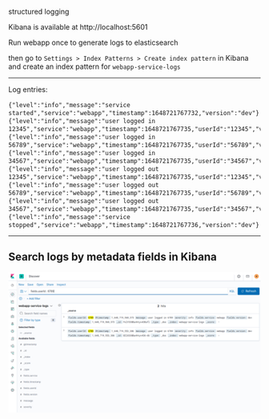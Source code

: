 structured logging

Kibana is available at http://localhost:5601

Run webapp once to generate logs to elasticsearch

then go to `Settings > Index Patterns > Create index pattern` in Kibana and create an index pattern for `webapp-service-logs`

---

Log entries:

```
{"level":"info","message":"service started","service":"webapp","timestamp":1648721767732,"version":"dev"}
{"level":"info","message":"user logged in 12345","service":"webapp","timestamp":1648721767735,"userId":"12345","version":"dev"}
{"level":"info","message":"user logged in 56789","service":"webapp","timestamp":1648721767735,"userId":"56789","version":"dev"}
{"level":"info","message":"user logged in 34567","service":"webapp","timestamp":1648721767735,"userId":"34567","version":"dev"}
{"level":"info","message":"user logged out 12345","service":"webapp","timestamp":1648721767735,"userId":"12345","version":"dev"}
{"level":"info","message":"user logged out 56789","service":"webapp","timestamp":1648721767735,"userId":"56789","version":"dev"}
{"level":"info","message":"user logged out 34567","service":"webapp","timestamp":1648721767735,"userId":"34567","version":"dev"}
{"level":"info","message":"service stopped","service":"webapp","timestamp":1648721767736,"version":"dev"}
```


---

## Search logs by metadata fields in Kibana

![kibana](./kibana.png)
